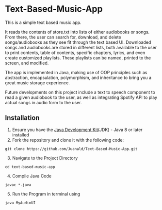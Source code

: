 # Text-Based-Music-App

This is a simple text based music app.

It reads the contents of store.txt into lists of either audiobooks or songs. From there, the user can search for, download, and delete songs/audiobooks as they see fit through the text based UI. Downloaded songs and audiobooks are stored in different lists, both available to the user to print contents, table of contents, specific chapters, lyrics, and even create customized playlists. These playlists can be named, printed to the screen, and modified.

The app is implemented in Java, making use of OOP principles such as abstraction, encapsulation, polymorphism, and inheritance to bring you a great music storage experience.

Future developments on this project include a text to speech component to read a given audiobook to the user, as well as integrating Spotify API to play actual songs in audio form to the user.

## Installation

1. Ensure you have the [Java Development Kit](https://www.oracle.com/java/technologies/downloads/)(JDK) - Java 8 or later installed
2. Fork the repository and clone it with the following code:

```
git clone https://github.com/Juanald/Text-Based-Music-App.git
```

3. Navigate to the Project Directory

```
cd text-based-music-app
```

4. Compile Java Code

```
javac *.java
```

5. Run the Program in terminal using

```
java MyAudioUI
```
